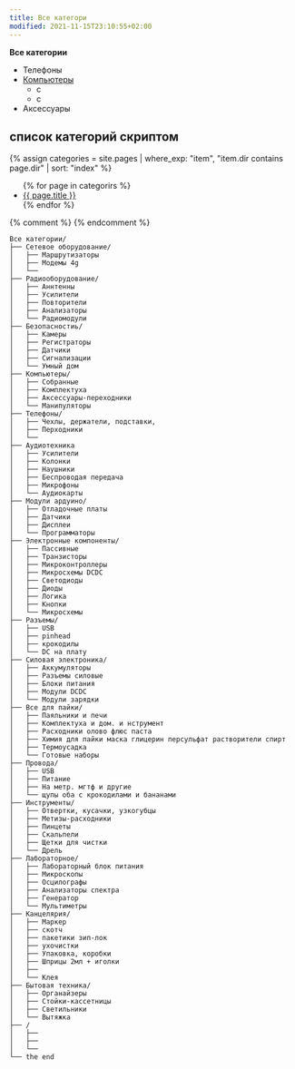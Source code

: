 ```yaml
---
title: Все категори
modified: 2021-11-15T23:10:55+02:00
---
```


**Все категории**
- Телефоны
- [Компьютеры](./computers/index.md)
  - c
  - c
- Аксессуары

## список категорий скриптом

{% 
  assign categories = site.pages 
  | where_exp: "item", "item.dir contains page.dir" 
  | sort: "index"
%}

<ul>
{% for page in categorirs %}
<li>
  <a href="{{ page.url }}">{{ page.title }}</a><!-- {{ page.index }} -->
</li>
{% endfor %}
</ul>

{% comment %}
{% endcomment %}

```
Все категории/  
├── Сетевое оборудование/
│   ├── Маршрутизаторы
│   ├── Модемы 4g
│   └──  
├── Радиооборудование/
│   ├── Аннтенны
│   ├── Усилители
│   ├── Повторители
│   ├── Анализаторы
│   └── Радиомодули
├── Безопасностиь/
│   ├── Камеры
│   ├── Регистраторы
│   ├── Датчики
│   ├── Сигнализации
│   └── Умный дом
├── Компьютеры/
│   ├── Собранные
│   ├── Комплектуха
│   ├── Аксессуары-переходники
│   └── Манипуляторы
├── Телефоны/
│   ├── Чехлы, держатели, подставки, 
│   ├── Перходники
│   └── 
├── Аудиотехника
│   ├── Усилители
│   ├── Колонки
│   ├── Наушники
│   ├── Беспроводая передача
│   ├── Микрофоны
│   └── Аудиокарты
├── Модули ардуино/
│   ├── Отладочные платы
│   ├── Датчики
│   ├── Дисплеи
│   └── Программаторы
├── Электронные компоненты/
│   ├── Пассивные
│   ├── Транзисторы
│   ├── Микроконтроллеры
│   ├── Микросхемы DCDC
│   ├── Светодиоды
│   ├── Диоды
│   ├── Логика
│   ├── Кнопки
│   └── Микросхемы
├── Разъемы/
│   ├── USB
│   ├── pinhead
│   ├── крокодилы
│   └── DC на плату
├── Силовая электроника/
│   ├── Аккумуляторы
│   ├── Разъемы силовые
│   ├── Блоки питания
│   ├── Модули DCDC
│   └── Модули зарядки
├── Все для пайки/
│   ├── Паяльники и печи
│   ├── Комплектуха и дом. и нструмент
│   ├── Расходники олово флюс паста  
│   ├── Химия для пайки маска глицерин персульфат растворители спирт
│   ├── Термоусадка
│   └── Готовые наборы
├── Провода/
│   ├── USB
│   ├── Питание
│   ├── На метр. мгтф и другие
│   └── щупы оба с крокодилами и бананами
├── Инструменты/
│   ├── Отвертки, кусачки, узкогубцы
│   ├── Метизы-расходники
│   ├── Пинцеты
│   ├── Скальпели
│   ├── Щетки для чистки
│   └── Дрель
├── Лабораторное/
│   ├── Лабораторный блок питания
│   ├── Микроскопы
│   ├── Осцилографы
│   ├── Анализаторы спектра
│   ├── Генератор
│   └── Мультиметры
├── Канцелярия/
│   ├── Маркер
│   ├── скотч
│   ├── пакетики зип-лок
│   ├── ухочистки
│   ├── Упаковка, коробки
│   ├── Шприцы 2мл + иголки
│   ├── 
│   └── Клея
├── Бытовая техника/
│   ├── Органайзеры 
│   ├── Стойки-кассетницы
│   ├── Светильники
│   └── Вытяжка
├── /
│   ├── 
│   ├── 
│   └── 
└── the end
```
